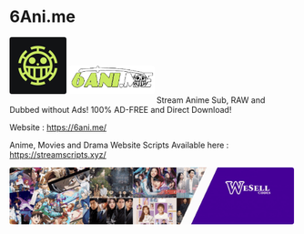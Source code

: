 # 6Ani.me
<img style="object-fit: contain; border-radius: 4px; margin-bottom: 16px" src="6anime-icons.gif" alt="6anime" height="100">
<img style="object-fit: contain; border-radius: 4px; margin-bottom: 16px" src="logo.png" alt="6anime" height="50">
Stream Anime Sub, RAW and Dubbed without Ads! 100% AD-FREE and Direct Download! 

Website : https://6ani.me/

Anime, Movies and Drama Website Scripts Available here : https://streamscripts.xyz/

<img style="object-fit: contain; border-radius: 4px; margin-bottom: 16px" src="banner.gif" alt="banner" height="100">
